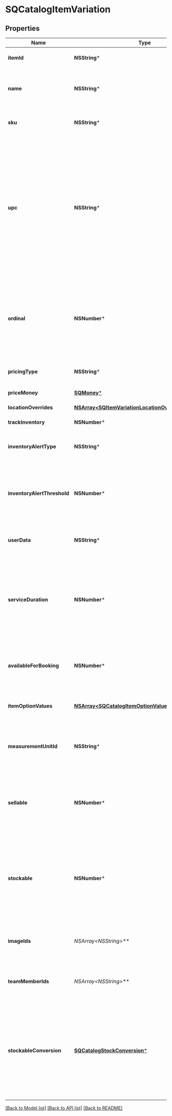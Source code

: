 # SQCatalogItemVariation

## Properties
Name | Type | Description | Notes
------------ | ------------- | ------------- | -------------
**itemId** | **NSString*** | The ID of the &#x60;CatalogItem&#x60; associated with this item variation. | [optional] 
**name** | **NSString*** | The item variation&#39;s name. This is a searchable attribute for use in applicable query filters, and its value length is of Unicode code points. | [optional] 
**sku** | **NSString*** | The item variation&#39;s SKU, if any. This is a searchable attribute for use in applicable query filters. | [optional] 
**upc** | **NSString*** | The universal product code (UPC) of the item variation, if any. This is a searchable attribute for use in applicable query filters.  The value of this attribute should be a number of 12-14 digits long.  This restriction is enforced on the Square Seller Dashboard, Square Point of Sale or Retail Point of Sale apps, where this attribute shows in the GTIN field. If a non-compliant UPC value is assigned to this attribute using the API, the value is not editable on the Seller Dashboard, Square Point of Sale or Retail Point of Sale apps unless it is updated to fit the expected format. | [optional] 
**ordinal** | **NSNumber*** | The order in which this item variation should be displayed. This value is read-only. On writes, the ordinal for each item variation within a parent &#x60;CatalogItem&#x60; is set according to the item variations&#39;s position. On reads, the value is not guaranteed to be sequential or unique. | [optional] 
**pricingType** | **NSString*** | Indicates whether the item variation&#39;s price is fixed or determined at the time of sale. | [optional] 
**priceMoney** | [**SQMoney***](SQMoney.md) | The item variation&#39;s price, if fixed pricing is used. | [optional] 
**locationOverrides** | [**NSArray&lt;SQItemVariationLocationOverrides&gt;***](SQItemVariationLocationOverrides.md) | Per-location price and inventory overrides. | [optional] 
**trackInventory** | **NSNumber*** | If &#x60;true&#x60;, inventory tracking is active for the variation. | [optional] 
**inventoryAlertType** | **NSString*** | Indicates whether the item variation displays an alert when its inventory quantity is less than or equal to its &#x60;inventory_alert_threshold&#x60;. | [optional] 
**inventoryAlertThreshold** | **NSNumber*** | If the inventory quantity for the variation is less than or equal to this value and &#x60;inventory_alert_type&#x60; is &#x60;LOW_QUANTITY&#x60;, the variation displays an alert in the merchant dashboard.  This value is always an integer. | [optional] 
**userData** | **NSString*** | Arbitrary user metadata to associate with the item variation. This attribute value length is of Unicode code points. | [optional] 
**serviceDuration** | **NSNumber*** | If the &#x60;CatalogItem&#x60; that owns this item variation is of type &#x60;APPOINTMENTS_SERVICE&#x60;, then this is the duration of the service in milliseconds. For example, a 30 minute appointment would have the value &#x60;1800000&#x60;, which is equal to 30 (minutes) * 60 (seconds per minute) * 1000 (milliseconds per second). | [optional] 
**availableForBooking** | **NSNumber*** | If the &#x60;CatalogItem&#x60; that owns this item variation is of type &#x60;APPOINTMENTS_SERVICE&#x60;, a bool representing whether this service is available for booking. | [optional] 
**itemOptionValues** | [**NSArray&lt;SQCatalogItemOptionValueForItemVariation&gt;***](SQCatalogItemOptionValueForItemVariation.md) | List of item option values associated with this item variation. Listed in the same order as the item options of the parent item. | [optional] 
**measurementUnitId** | **NSString*** | ID of the ‘CatalogMeasurementUnit’ that is used to measure the quantity sold of this item variation. If left unset, the item will be sold in whole quantities. | [optional] 
**sellable** | **NSNumber*** | Whether this variation can be sold. The inventory count of a sellable variation indicates the number of units available for sale. When a variation is both stockable and sellable, its sellable inventory count can be smaller than or equal to its stockable count. | [optional] 
**stockable** | **NSNumber*** | Whether stock is counted directly on this variation (TRUE) or only on its components (FALSE). When a variation is both stockable and sellable, the inventory count of a stockable variation keeps track of the number of units of this variation in stock and is not an indicator of the number of units of the variation that can be sold. | [optional] 
**imageIds** | **NSArray&lt;NSString*&gt;*** | The IDs of images associated with this &#x60;CatalogItemVariation&#x60; instance. These images will be shown to customers in Square Online Store. | [optional] 
**teamMemberIds** | **NSArray&lt;NSString*&gt;*** | Tokens of employees that can perform the service represented by this variation. Only valid for variations of type &#x60;APPOINTMENTS_SERVICE&#x60;. | [optional] 
**stockableConversion** | [**SQCatalogStockConversion***](SQCatalogStockConversion.md) | The unit conversion rule, as prescribed by the [CatalogStockConversion](https://developer.squareup.com/reference/square_2023-10-18/objects/CatalogStockConversion) type, that describes how this non-stockable (i.e., sellable/receivable) item variation is converted to/from the stockable item variation sharing the same parent item. With the stock conversion, you can accurately track inventory when an item variation is sold in one unit, but stocked in another unit. | [optional] 

[[Back to Model list]](../README.md#documentation-for-models) [[Back to API list]](../README.md#documentation-for-api-endpoints) [[Back to README]](../README.md)


